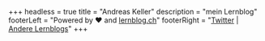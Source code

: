 +++
headless = true
title = "Andreas Keller"
description = "mein Lernblog"
footerLeft = "Powered by ❤️ and [lernblog.ch](https://www.lernblog.ch)"
footerRight = "[Twitter](https://twitter.com/itsakeller) | [Andere Lernblogs](https://www.lernblog.ch)"
+++
